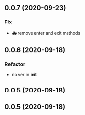 ## 0.0.7 (2020-09-23)

### Fix

- :ambulance: remove enter and exit methods

## 0.0.6 (2020-09-18)

### Refactor

- no ver in __init__

## 0.0.5 (2020-09-18)

## 0.0.5 (2020-09-18)
